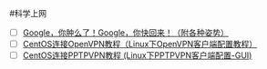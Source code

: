 #科学上网

- [ ] [Google，你肿么了！Google，你快回来！（附各种姿势）](http://jianshu.io/p/0370e80c8381)
- [ ] [CentOS连接OpenVPN教程（Linux下OpenVPN客户端配置教程）](http://www.bootf.com/614.html)
- [ ] [CentOS连接PPTPVPN教程 (Linux下PPTPVPN客户端配置-GUI)](http://zhidao.baidu.com/question/587001142.html)
